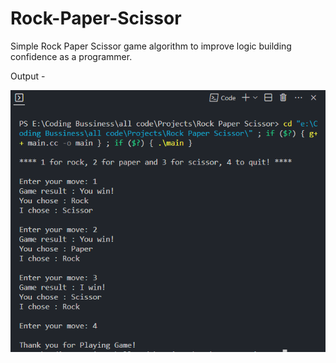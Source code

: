 # Rock-Paper-Scissor
Simple Rock Paper Scissor game algorithm to improve logic building confidence as a programmer.

Output - 

![Alt text](ouptut.PNG)
